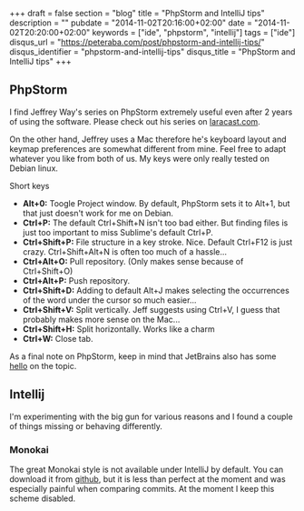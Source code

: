 +++
draft = false
section = "blog"
title = "PhpStorm and IntelliJ tips"
description = ""
pubdate = "2014-11-02T20:16:00+02:00"
date = "2014-11-02T20:20:00+02:00"
keywords = ["ide", "phpstorm", "intellij"]
tags = ["ide"]
disqus_url = "https://peteraba.com/post/phpstorm-and-intellij-tips/"
disqus_identifier = "phpstorm-and-intellij-tips"
disqus_title = "PhpStorm and IntelliJ tips"
+++

PhpStorm
--------

I find Jeffrey Way's series on PhpStorm extremely useful even after 2 years of using the software. Please
check out his series on [laracast.com](https://laracasts.com/series/how-to-be-awesome-in-phpstorm).

On the other hand, Jeffrey uses a Mac therefore he's keyboard layout and keymap preferences are somewhat different from 
mine. Feel free to adapt whatever you like from both of us. My keys were only really tested on Debian linux.

Short keys

 * **Alt+0:** Toogle Project window. By default, PhpStorm sets it to Alt+1, but that just doesn't work for me on Debian.
 * **Ctrl+P:** The default Ctrl+Shift+N isn't too bad either. But finding files is just too  important to miss Sublime's 
 default Ctrl+P.
 * **Ctrl+Shift+P:** File structure in a key stroke. Nice. Default Ctrl+F12 is just crazy. Ctrl+Shift+Alt+N is often too 
 much of a hassle...
 * **Ctrl+Alt+O:** Pull repository. (Only makes sense because of Ctrl+Shift+O)
 * **Ctrl+Alt+P:** Push repository.
 * **Ctrl+Shift+D:** Adding to default Alt+J makes selecting the occurrences of the word under the cursor so much 
 easier...
 * **Ctrl+Shift+V:** Split vertically. Jeff suggests using Ctrl+V, I guess that probably makes more sense on the Mac...
 * **Ctrl+Shift+H:** Split horizontally. Works like a charm
 * **Ctrl+W:** Close tab.

As a final note on PhpStorm, keep in mind that JetBrains also has some 
[hello](https://www.jetbrains.com/phpstorm/documentation/phpstorm-video-tutorials.jsp) on the topic.


Intellij
--------

I'm experimenting with the big gun for various reasons and I found a couple of things missing or behaving differently.

### Monokai ###

The great Monokai style is not available under IntelliJ by default. You can download it from 
[github](https://github.com/y3sh/Intellij-Colors-Sublime-Monokai), but it is less than perfect at the moment and was 
especially painful when comparing commits. At the moment I keep this scheme disabled.


